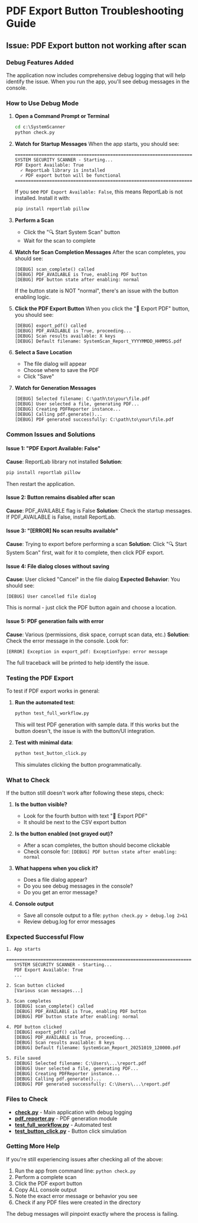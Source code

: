 # PDF Export Button Troubleshooting Guide

## Issue: PDF Export button not working after scan

### Debug Features Added

The application now includes comprehensive debug logging that will help identify the issue. When you run the app, you'll see debug messages in the console.

### How to Use Debug Mode

1. **Open a Command Prompt or Terminal**
   ```cmd
   cd c:\SystemScanner
   python check.py
   ```

2. **Watch for Startup Messages**
   When the app starts, you should see:
   ```
   ======================================================================
   SYSTEM SECURITY SCANNER - Starting...
   PDF Export Available: True
     ✓ ReportLab library is installed
     ✓ PDF export button will be functional
   ======================================================================
   ```

   If you see `PDF Export Available: False`, this means ReportLab is not installed. Install it with:
   ```cmd
   pip install reportlab pillow
   ```

3. **Perform a Scan**
   - Click the "🔍 Start System Scan" button
   - Wait for the scan to complete

4. **Watch for Scan Completion Messages**
   After the scan completes, you should see:
   ```
   [DEBUG] scan_complete() called
   [DEBUG] PDF_AVAILABLE is True, enabling PDF button
   [DEBUG] PDF button state after enabling: normal
   ```

   If the button state is NOT "normal", there's an issue with the button enabling logic.

5. **Click the PDF Export Button**
   When you click the "📑 Export PDF" button, you should see:
   ```
   [DEBUG] export_pdf() called
   [DEBUG] PDF_AVAILABLE is True, proceeding...
   [DEBUG] Scan results available: X keys
   [DEBUG] Default filename: SystemScan_Report_YYYYMMDD_HHMMSS.pdf
   ```

6. **Select a Save Location**
   - The file dialog will appear
   - Choose where to save the PDF
   - Click "Save"

7. **Watch for Generation Messages**
   ```
   [DEBUG] Selected filename: C:\path\to\your\file.pdf
   [DEBUG] User selected a file, generating PDF...
   [DEBUG] Creating PDFReporter instance...
   [DEBUG] Calling pdf.generate()...
   [DEBUG] PDF generated successfully: C:\path\to\your\file.pdf
   ```

### Common Issues and Solutions

#### Issue 1: "PDF Export Available: False"
**Cause**: ReportLab library not installed
**Solution**:
```cmd
pip install reportlab pillow
```
Then restart the application.

#### Issue 2: Button remains disabled after scan
**Cause**: PDF_AVAILABLE flag is False
**Solution**: Check the startup messages. If PDF_AVAILABLE is False, install ReportLab.

#### Issue 3: "[ERROR] No scan results available"
**Cause**: Trying to export before performing a scan
**Solution**: Click "🔍 Start System Scan" first, wait for it to complete, then click PDF export.

#### Issue 4: File dialog closes without saving
**Cause**: User clicked "Cancel" in the file dialog
**Expected Behavior**: You should see:
```
[DEBUG] User cancelled file dialog
```
This is normal - just click the PDF button again and choose a location.

#### Issue 5: PDF generation fails with error
**Cause**: Various (permissions, disk space, corrupt scan data, etc.)
**Solution**: Check the error message in the console. Look for:
```
[ERROR] Exception in export_pdf: ExceptionType: error message
```
The full traceback will be printed to help identify the issue.

### Testing the PDF Export

To test if PDF export works in general:

1. **Run the automated test**:
   ```cmd
   python test_full_workflow.py
   ```

   This will test PDF generation with sample data. If this works but the button doesn't, the issue is with the button/UI integration.

2. **Test with minimal data**:
   ```cmd
   python test_button_click.py
   ```

   This simulates clicking the button programmatically.

### What to Check

If the button still doesn't work after following these steps, check:

1. **Is the button visible?**
   - Look for the fourth button with text "📑 Export PDF"
   - It should be next to the CSV export button

2. **Is the button enabled (not grayed out)?**
   - After a scan completes, the button should become clickable
   - Check console for: `[DEBUG] PDF button state after enabling: normal`

3. **What happens when you click it?**
   - Does a file dialog appear?
   - Do you see debug messages in the console?
   - Do you get an error message?

4. **Console output**
   - Save all console output to a file: `python check.py > debug.log 2>&1`
   - Review debug.log for error messages

### Expected Successful Flow

```
1. App starts
   ======================================================================
   SYSTEM SECURITY SCANNER - Starting...
   PDF Export Available: True
   ...

2. Scan button clicked
   [Various scan messages...]

3. Scan completes
   [DEBUG] scan_complete() called
   [DEBUG] PDF_AVAILABLE is True, enabling PDF button
   [DEBUG] PDF button state after enabling: normal

4. PDF button clicked
   [DEBUG] export_pdf() called
   [DEBUG] PDF_AVAILABLE is True, proceeding...
   [DEBUG] Scan results available: 8 keys
   [DEBUG] Default filename: SystemScan_Report_20251019_120000.pdf

5. File saved
   [DEBUG] Selected filename: C:\Users\...\report.pdf
   [DEBUG] User selected a file, generating PDF...
   [DEBUG] Creating PDFReporter instance...
   [DEBUG] Calling pdf.generate()...
   [DEBUG] PDF generated successfully: C:\Users\...\report.pdf
```

### Files to Check

- **[check.py](check.py)** - Main application with debug logging
- **[pdf_reporter.py](pdf_reporter.py)** - PDF generation module
- **[test_full_workflow.py](test_full_workflow.py)** - Automated test
- **[test_button_click.py](test_button_click.py)** - Button click simulation

### Getting More Help

If you're still experiencing issues after checking all of the above:

1. Run the app from command line: `python check.py`
2. Perform a complete scan
3. Click the PDF export button
4. Copy ALL console output
5. Note the exact error message or behavior you see
6. Check if any PDF files were created in the directory

The debug messages will pinpoint exactly where the process is failing.
